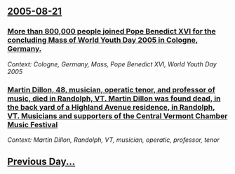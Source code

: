 ## [2005-08-21](/news/2005/08/21/index.md)

### [ More than 800,000 people joined Pope Benedict XVI for the concluding Mass of World Youth Day 2005 in Cologne, Germany. ](/news/2005/08/21/more-than-800-000-people-joined-pope-benedict-xvi-for-the-concluding-mass-of-world-youth-day-2005-in-cologne-germany.md)
_Context: Cologne, Germany, Mass, Pope Benedict XVI, World Youth Day 2005_

### [ Martin Dillon, 48, musician, operatic tenor, and professor of music, died in Randolph, VT. Martin Dillon was found dead, in the back yard of a Highland Avenue residence, in Randolph, VT. Musicians and supporters of the Central Vermont Chamber Music Festival ](/news/2005/08/21/martin-dillon-48-musician-operatic-tenor-and-professor-of-music-died-in-randolph-vt-martin-dillon-was-found-dead-in-the-back-yard-o.md)
_Context:  Martin Dillon, Randolph, VT, musician, operatic, professor, tenor_

## [Previous Day...](/news/2005/08/20/index.md)


